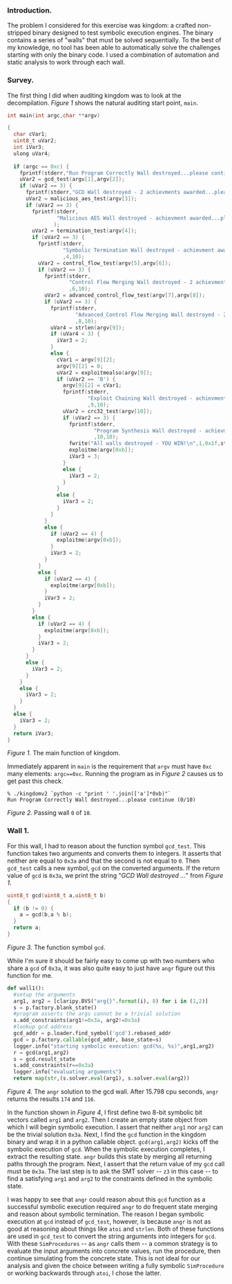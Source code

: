 
### Introduction. 

The problem I considered for this exercise was kingdom: a crafted non-stripped binary designed to test symbolic execution engines. The binary contains a series of "walls" that must be solved sequentially. To the best of my knowledge, no tool has been able to automatically solve the challenges starting with only the binary code. I used a combination of automation and static analysis to work through each wall.

### Survey. 

The first thing I did when auditing kingdom was to look at the decompilation. *Figure 1* shows the natural auditing start point, `main`.

```c
int main(int argc,char **argv)

{
  char cVar1;
  uint8_t uVar2;
  int iVar3;
  ulong uVar4;
  
  if (argc == 0xc) {
    fprintf(stderr,"Run Program Correctly Wall destroyed...please continue (%u/%u)\n",0,10);
    uVar2 = gcd_test(argv[1],argv[2]);
    if (uVar2 == 3) {
      fprintf(stderr,"GCD Wall destroyed - 2 achievments awarded...please continue (%u/%u)\n",2,10);
      uVar2 = malicious_aes_test(argv[3]);
      if (uVar2 == 3) {
        fprintf(stderr,
                "Malicious AES Wall destroyed - achievment awarded...please continue (%u/%u)\n",3,10
               );
        uVar2 = termination_test(argv[4]);
        if (uVar2 == 3) {
          fprintf(stderr,
                  "Symbolic Termination Wall destroyed - achievment awarded...please continue(%u/%u)\n"
                  ,4,10);
          uVar2 = control_flow_test(argv[5],argv[6]);
          if (uVar2 == 3) {
            fprintf(stderr,
                    "Control Flow Merging Wall destroyed - 2 achievments awarded...please continue(%u/%u)\n"
                    ,6,10);
            uVar2 = advanced_control_flow_test(argv[7],argv[8]);
            if (uVar2 == 3) {
              fprintf(stderr,
                      "Advanced_Control Flow Merging Wall destroyed - 2 achievmentsawarded...please continue (%u/%u)\n"
                      ,8,10);
              uVar4 = strlen(argv[9]);
              if (uVar4 < 3) {
                iVar3 = 2;
              }
              else {
                cVar1 = argv[9][2];
                argv[9][2] = 0;
                uVar2 = exploitmealso(argv[9]);
                if (uVar2 == 'B') {
                  argv[9][2] = cVar1;
                  fprintf(stderr,
                          "Exploit Chaining Wall destroyed - achievment awarded...please continue(%u/%u)\n"
                          ,9,10);
                  uVar2 = crc32_test(argv[10]);
                  if (uVar2 == 3) {
                    fprintf(stderr,
                            "Program Synthesis Wall destroyed - achievment awarded...pleasecontinue (%u/%u)\n"
                            ,10,10);
                    fwrite("All walls destroyed - YOU WIN!\n",1,0x1f,stderr);
                    exploitme(argv[0xb]);
                    iVar3 = 3;
                  }
                  else {
                    iVar3 = 2;
                  }
                }
                else {
                  iVar3 = 2;
                }
              }
            }
            else {
              if (uVar2 == 4) {
                exploitme(argv[0xb]);
              }
              iVar3 = 2;
            }
          }
          else {
            if (uVar2 == 4) {
              exploitme(argv[0xb]);
            }
            iVar3 = 2;
          }
        }
        else {
          if (uVar2 == 4) {
            exploitme(argv[0xb]);
          }
          iVar3 = 2;
        }
      }
      else {
        iVar3 = 2;
      }
    }
    else {
      iVar3 = 2;
    }
  }
  else {
    iVar3 = 2;
  }
  return iVar3;
}
```
*Figure 1.* The main function of kingdom.

Immediately apparent in `main` is the requirement that `argv` must have `0xc` many elements: `argc==0xc`. Running the program as in *Figure 2* causes us to get past this check.

```
% ./kingdomv2 `python -c "print ' '.join(['a']*0xb)"`
Run Program Correctly Wall destroyed...please continue (0/10)
```
*Figure 2.* Passing wall `0` of `10`.

### Wall 1.

For this wall, I had to reason about the function symbol `gcd_test`. This function takes two arguments and converts them to integers. It asserts that neither are equal to `0x3a` and that the second is not equal to `0`.  Then `gcd_test` calls a new symbol, `gcd` on the converted arguments. If the return value of `gcd` is `0x3a`, we print the string "_GCD Wall destroyed ..._" from *Figure 1*.

```c
uint8_t gcd(uint8_t a,uint8_t b)
{
  if (b != 0) {
    a = gcd(b,a % b);
  }
  return a;
}
```
*Figure 3.* The function symbol `gcd`.

While I'm sure it should be fairly easy to come up with two numbers who share a `gcd` of `0x3a`, it was also quite easy to just have `angr` figure out this function for me.

```python
def wall1():
  #setup the arguments
  arg1, arg2 = [claripy.BVS("arg{}".format(i), 8) for i in (1,2)]
  s = p.factory.blank_state()
  #program asserts the args cannot be a trivial solution
  s.add_constraints(arg1!=0x3a, arg2!=0x3a)
  #lookup gcd address
  gcd_addr = p.loader.find_symbol('gcd').rebased_addr
  gcd = p.factory.callable(gcd_addr, base_state=s)
  logger.info("starting symbolic execution: gcd(%s, %s)",arg1,arg2)
  r = gcd(arg1,arg2)
  s = gcd.result_state
  s.add_constraints(r==0x3a)
  logger.info("evaluating arguments")
  return map(str,(s.solver.eval(arg1), s.solver.eval(arg2))
```
*Figure 4.* The `angr` solution to the gcd wall. After 15.798 cpu seconds, `angr` returns the results `174` and `116`.

In the function shown in *Figure 4*, I first define two 8-bit symbolic bit vectors called `arg1` and `arg2`. Then I create an empty state object from which I will begin symbolic execution. I assert that neither `arg1` nor `arg2` can be the trivial solution `0x3a`. Next, I find the `gcd` function in the kingdom binary and wrap it in a python callable object. `gcd(arg1,arg2)` kicks off the symbolic execution of `gcd`. When the symbolic execution completes, I extract the resulting state. `angr` builds this state by merging all returning paths through the program. Next, I assert that the return value of my `gcd` call must be `0x3a`. The last step is to ask the SMT solver -- `z3` in this case -- to find a satisfying `arg1` and `arg2` to the constraints defined in the symbolic state.

I was happy to see that `angr` could reason about this `gcd` function as a successful symbolic execution required `angr` to do frequent state merging and reason about symbolic termination. The reason I began symbolic execution at `gcd` instead of `gcd_test`, however, is because `angr` is not as good at reasoning about things like `atoi` and `strlen`. Both of these functions are used in `gcd_test` to convert the string arguments into integers for `gcd`. With these `SimProcedures` -- as `angr` calls them -- a common strategy is to evaluate the input arguments into concrete values, run the procedure, then continue simulating from the concrete state. This is not ideal for our analysis and given the choice between writing a fully symbolic `SimProcedure` or working backwards through `atoi`, I chose the latter. 
